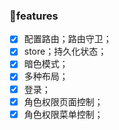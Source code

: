 ### 🎉features
- [x] 配置路由；路由守卫；
- [x] store；持久化状态；
- [x] 暗色模式；
- [x] 多种布局；
- [x] 登录；
- [x] 角色权限页面控制；
- [x] 角色权限菜单控制；
